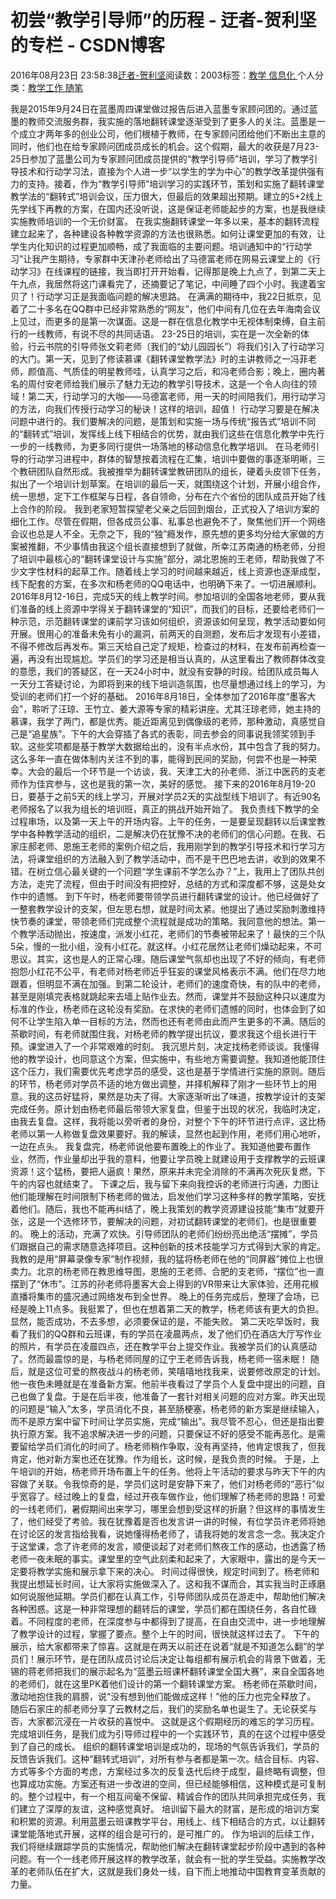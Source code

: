 
# 初尝“教学引导师”的历程 - 迂者-贺利坚的专栏 - CSDN博客

2016年08月23日 23:58:38[迂者-贺利坚](https://me.csdn.net/sxhelijian)阅读数：2003标签：[教学																](https://so.csdn.net/so/search/s.do?q=教学&t=blog)[信息化																](https://so.csdn.net/so/search/s.do?q=信息化&t=blog)[
							](https://so.csdn.net/so/search/s.do?q=教学&t=blog)个人分类：[教学工作																](https://blog.csdn.net/sxhelijian/article/category/1242353)[随笔																](https://blog.csdn.net/sxhelijian/article/category/1187921)[
							](https://blog.csdn.net/sxhelijian/article/category/1242353)



我是2015年9月24日在蓝墨周四课堂做过报告后进入蓝墨专家顾问团的。通过蓝墨的教师交流服务群，我实施的落地翻转课堂逐渐受到了更多人的关注。蓝墨是一个成立才两年多的创业公司，他们根植于教师，在专家顾问团给他们不断出主意的同时，他们也在给专家顾问团成员成长的机会。这个假期，最大的收获是7月23-25日参加了蓝墨公司为专家顾问团成员提供的“教学引导师”培训，学习了教学引导技术和行动学习法，直接为个人进一步“以学生的学为中心”的教学改革提供强有力的支持。接着，作为“教学引导师”培训学习的实践环节，策划和实施了翻转课堂教学法的“翻转式”培训会议，压力很大，但最后的效果超出预期。建立的5+2线上先学线下再教的方案，在国内还没听说，这是保证老师能起步的方案，也是我继续实施教师培训的一个无价财富。
在我实施翻转课堂一年多以来，基本的翻转流程建立起来了，各种建设各种教学资源的方法也很熟悉。如何让课堂更加的有效，让学生内化知识的过程更加顺畅，成了我面临的主要问题。培训通知中的“行动学习”让我产生期待，专家群中天津孙老师给出了马德富老师在网易云课堂上的《行动学习》在线课程的链接，我当即打开开始看，记得那是晚上九点了，到第二天上午九点，我居然将这门课看完了，还摘要记了笔记，中间睡了四个小时。我逮着宝贝了！行动学习正是我面临问题的解决思路。
在满满的期待中，我22日抵京，见着了二十多名在QQ群中已经非常熟悉的“网友”，他们中间有几位在去年海南会议上见过，而更多的是第一次谋面。这是一群在信息化教学中无视体制束缚，自主前行的一线教师，有说不尽的共同话语。
23-25日的培训，实在是一次全新的体验，行云书院的引导师张文莉老师（我们的“幼儿园园长”）将我们引入了行动学习的大门。第一天，见到了修读慕课《翻转课堂教学法》时的主讲教师之一冯菲老师，颜值高、气质佳的明星教师哇，认真学习之后，和冯老师合影；晚上，圈内著名的周付安老师给我们展示了魅力无边的教学引导技术，这是一个令人向往的领域！第二天，行动学习的大咖——马德富老师，用一天的时间陪我们，用行动学习的方法，向我们传授行动学习的秘诀！这样的培训，超值！
行动学习要是在解决问题中进行的。我们要解决的问题，是策划和实施一场与传统“报告式”培训不同的“翻转式”培训，发挥线上线下相结合的优势，就由我们这些在信息化教学中先行一步的一线教师，为更多同行提供一场落地的移动信息化教学培训。
在马老师引导的行动学习进程中，群体的智慧按着流程在汇集，培训中要做的事逐渐明晰，三个教研团队自然形成。我被推举为翻转课堂教研团队的组长，硬着头皮领下任务，拟出了一个培训计划草案。在培训的最后一天，就围绕这个计划，开展小组合作，统一思想，定下工作框架与日程，各自领命，分布在六个省份的团队成员开始了线上合作的阶段。
我到老家短暂探望老父亲之后回到烟台，正式投入了培训方案的细化工作。尽管在假期，但各成员公事、私事总也避免不了，聚焦他们开一个网络会议也总是人不全。无奈之下，我的“独”瘾发作，原先想的更多均分给大家做的方案被推翻，不少事情由我这个组长直接想到了就做，所幸江苏南通的杨老师，分担了培训中最核心的“翻转课堂设计与实施”部分，湖北恩施的王老师，帮助我做了不少文字性材料的起草工作。随着线上学习的时间越来越近，线上资源也逐渐成型，线下配套的方案，在多次和杨老师的QQ电话中，也明确下来了。一切进展顺利。
2016年8月12-16日，完成5天的线上教学时间。参加培训的全国各地老师，要从我们准备的线上资源中学得关于翻转课堂的“知识”，而我们的目标，还要给老师们一种示范，示范翻转课堂的课前学习该如何组织，资源该如何呈现，教学活动要如何开展。很用心的准备未免有小的漏洞，前两天的自测题，发布后才发现有小差错，不得不修改后再发布。第三天给自己定了规矩，检查过的材料，在发布前再检查一遍，再没有出现尴尬。学员们的学习还是相当认真的，从这里看出了教师群体改变的意愿，我们的答疑区，在一天24小时中，就没有安静的时段。给团队成员每人一天分工答疑讨论，为即将到来的线下培训造氛围，也尽量想通过线上的学习，为受训的老师们打一个好的基础。
2016年8月18日，全体参加了2016年度“墨客大会”，聆听了汪琼、王竹立、姜大源等专家的精彩讲座。尤其汪琼老师，她主持的慕课，我学了两门，都是优秀。能近距离见到偶像级的老师，那种激动，真感觉自己是“追星族”。下午的大会穿插了各式的表彰，同去参会的同事说我领奖领到手软。这些奖项都是基于教学大数据给出的，没有半点水份，其中包含了我的努力。这么多年一直在做体制内关注不到的事，能得到民间的奖励，何尝不也是一种荣幸。大会的最后一个环节是一个访谈，我、天津工大的孙老师、浙江中医药的支老师作为佳宾参与，这也是我的第一次，美好的感觉。
接下来的2016年8月19-20日，要基于之前5天的线上学习，开展对学员2天的实战型线下培训了。有近90名老师报名了以我为组长的培训班，真正的挑战开始开始了。
我负责线下教学的全过程串场，以及第一天上午的开场内容。上午的任务，一是要呈现翻转以后课堂教学中各种教学活动的组织，二是解决仍在犹豫不决的老师们的信心问题。在我、石家庄郝老师、恩施王老师的案例介绍之后，我用刚学到的教学引导技术和行学习方法，将课堂组织的方法融入到了教学活动中，而不是干巴巴地去讲，收到的效果不错。在树立信心最关键的一个问题“学生课前不学怎么办？”上，我用上了团队共创方法，走完了流程，但由于时间没有把控好，总结的方式和深度都不够，这是处女作中的遗憾。
到下午时，杨老师要带领学员进行翻转课堂的设计。他已经做好了一整套教学设计的支架，但左思右想，就是时间太紧。他提出了通过奖励刺激维持快节奏的课堂，带领老师们完成整个流程就是成功的策略。我同意他的想法。第一个教学活动抛出，按速度，派发小红花，老师们的节奏被带起来了！最快的三个队5朵，慢的一批小组，没有小红花。就这样。小红花居然让老师们燥动起来，不可思议。其实，这也是人的正常心理。随后课堂气氛却也出现了不好的倾向，有老师抱怨小红花不公平，有老师对杨老师近乎狂妄的课堂风格表示不满。他们在尽力地跟着，但明显不满在加强。到第二轮设计，老师们的速度奇快，有的队中的老师，甚至是刚填完表格就跳起来去墙上贴作业去。然而，课堂并不鼓励这种只以速度为标准的作业，杨老师在这轮没有奖励。在求快的老师们遗憾的同时，也体会到了如何不让学生陷入单一目标的方法，然而也还有老师由此而产生更多的不满。随后的茶歇时间，有老师就围住我，对杨老师的教学提出抗议，要求我这个组长进行干预。课堂进入了一个非常艰难的时刻。
我沉思片刻，决定找杨老师谈谈。我懂得他的教学设计，也同意这个方案，但实施中，有些地方需要调整。我知道他能顶住这个压力，我们需要优先考虑学员的感受，这也是基于学情进行实施的原则。随后的环节，杨老师对学员不适的地方做出调整，并择机解释了刚才一些环节上的用意。我的这员好猛将，果然是功夫了得。大家逐渐听出了味道，按教学设计的支架完成任务。原计划由杨老师最后带领大家复盘，但鉴于出现的状况，我临时决定，由我去复盘。这样，我将能以旁听者的身份，对整个下午的环节进行点评，这比杨老师以第一人称做复盘效果要好。我的解读，显然也起到作用，老师们用心地听，一边在点头。
我复盘完，杨老师说他要布置晚上的作业了。我知道他要布置作业，然而，作业量却出乎我的意料，他要让学员晚上就建设用于支撑教学的云班课资源！这个猛杨，要把人逼疯！果然，原来并未完全消除的不满再次死灰复燃，下午的内容也就结束了。
下课之后，我与留下来向我控诉的老师进行沟通，力图让他们能理解在时间限制下杨老师的做法，启发他们学习这种多样的教学策略，安抚着他们。随后，我也不能再纠结了，晚上我策划的教学资源建设技能“集市”就要开张，这是一个选修环节，要解决的问题，对初试翻转课堂的老师们，也是很重要的。
晚上的活动，充满了欢快。引导师团队的老师们纷纷亮出绝活“摆摊”，学员们跟据自己的需求随意选择项目。这种创新的技术技能学习方式得到大家的肯定。我教的是用“屏幕录像专家”制作视频，我的猛将杨老师在他的“同屏器”摊位上也很卖力。北京的杨老师在教思维导图，恩施的王老师、合肥的支老师，“摆位”也一直摆到了“休市”。江苏的孙老师将墨客大会上得到的VR带来让大家体验，还用花椒直播将集市的盛况通过网络发布到全世界。
晚上的任务完成后，整理了会场，已经是晚上11点多。我挺累了，但也在想着第二天的教学，杨老师该有更大的负担。显然，能否成功，不去多想，必须要保证的是，不能失败。
第二天吃早饭时，我看了我们的QQ群和云班课，有的学员在凌晨两点，发了他们仍在酒店大厅写作业的照片，有学员在凌晨四点，还在教学平台上提交作业。我被学员们的认真感动了。然而最震惊的是，与杨老师同屋的辽宁王老师告诉我，杨老师一宿未眠！
随后，就是这位可爱的熬夜战斗的杨老师，笑嘻嘻地找我来，说要修改原定的计划。他一夜色未睡就是在准备新方案。他前半夜看过了学员个人复盘中提出的问题，自己也做了复盘。于是在后半夜，他准备了一套针对相关问题的应对方案。昨天出现的问题是“输入”太多，学员消化不良，甚至肠梗塞，杨老师的新方案是继续输入，而不是原方案中留下时间让学员实施，完成“输出”。我尽管不忍心，但还是指出要执行原方案。我不追求解决进一步的问题，只要保证不好的感受不能再恶化。是需要留给学员们消化的时间了。杨老师稍作争取，没有再坚持，他肯定恨我了，但我肯定，他对新方案也还在犹豫。作为组长，这时候，是我负责的时候。
于是，上午培训的开始，杨老师开场布置上午的任务。他将上午活动的要求与昨天下午的内容做了关联。令我惊奇的是，学员们这时是安静下来了，他们对杨老师的“恶行”似乎宽容了。经过晚上的复盘，经过开夜车做作业，他们理解了杨老师的思路！可爱的一线老师们，暑假期间出来学习，哪里会想到受这样的折磨？但这样的事情发生了，他们经受了考验。我在犹豫着是否也发言讲一讲的时候，有位学员许老师将她在讨论区的发言指给我看，说她懂得杨老师了，请我将她的发言念一念。我决定介于这堂课，念了许老师的发言，顺便谈起了对老师们熬夜工作的感动，也透露了杨老师一夜未眠的事实。课堂里的空气此刻柔和起来了，大家眼中，露出的是今天一定要将教学实施和展示拿下来的决心。
时间过得很快，规定时间到了。杨老师和我提出想延长时间，让大家将实施做深入了。这和我不谋而合，其实我当时正琢磨如何说服他延期。学员们都在认真工作，引导师团队成员在游走中，帮助他们解决各种困惑。这是一种非常理想的翻转后的课堂，学员们都在围绕任务，各自忙碌着。不同程度的老师，在深度参与中都得到了提高，在自由交流中，进一步地理解了教学设计的过程，掌握了要点。整个上午的时间，很快就这样过去了。
下午的展示，给大家都带来了惊喜。这就是在两天以前还在说着“就是不知道怎么翻”的学员们！展示环节，是在团队成员讨论后决定让每组都有展示机会的背景下做着，无锡的蒋老师把我们的展示起名为“蓝墨云班课杯翻转课堂全国大赛”，来自全国各地的老师们，就在这里PK着他们设计的第一个翻转课堂方案。
杨老师在茶歇时间，激动地抱住我的肩膀，说“没有想到他们能做成这样！”他的压力也完全释放了。
随后石家庄的郝老师分享了云教材之后，我们的奖励名单也诞生了。无论获奖与否，大家都沉浸在一片收获的喜悦中。
这就是这个假期经历的难忘的学习历程。完成培训任务，是我们成为引导师过程中的一个实践环节，真的在这个过程中感受到了自己的成长。
组织的翻转课堂培训是成功的，现场的气氛告诉我们，学员的反馈告诉我们。这种“翻转式培训”，对所有参与者都是第一次。结合目标、内容、方式等多个方面的考虑，方案经过多次的反复迭代后终于成型，最终略有调整，但也算成功实施。方案还有进一步改进的空间，但已经能够相信，这种模式是可复制的。整个过程中，有一个相互间毫不保留、精诚合作的团队共同承担完成任务，我们建立了深厚的友谊，这种感觉真好。
培训留下最大的财富，是形成的培训方案和积累的资源。利用蓝墨云班课教学平台，用线上、线下相结合的方式，以让翻转课堂能落地式开展，这样的组合是可行的，是可推广的。
作为培训的后续工作，我们将继续跟踪学员的实施情况，帮助他们解决在翻转课堂起步阶段中遇到的各种问题。有一个一线老师开展这样的教学改革，就会有一批的学生受益。实施教学改革的老师队伍在扩大，这就是我们身处一线，自下而上地推动中国教育变革贡献的力量。


